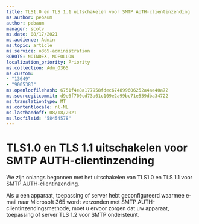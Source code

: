 ```yaml
---
title: TLS1.0 en TLS 1.1 uitschakelen voor SMTP AUTH-clientinzending
ms.author: pebaum
author: pebaum
manager: scotv
ms.date: 08/17/2021
ms.audience: Admin
ms.topic: article
ms.service: o365-administration
ROBOTS: NOINDEX, NOFOLLOW
localization_priority: Priority
ms.collection: Adm_O365
ms.custom:
- "13649"
- "9005383"
ms.openlocfilehash: 6751f4e8a177958fdec674899606252a4ae40a72
ms.sourcegitcommit: d9e6f700cd73a61c109e2a99bc71e559dba34722
ms.translationtype: MT
ms.contentlocale: nl-NL
ms.lasthandoff: 08/18/2021
ms.locfileid: "58454578"
---
```

# <a name="disabling-tls10-and-tls-11-for-smtp-auth-client-submission"></a>TLS1.0 en TLS 1.1 uitschakelen voor SMTP AUTH-clientinzending

We zijn onlangs begonnen met het uitschakelen van TLS1.0 en TLS 1.1 voor SMTP AUTH-clientinzending. 

Als u een apparaat, toepassing of server hebt geconfigureerd waarmee e-mail naar Microsoft 365 wordt verzonden met SMTP AUTH-clientinzendingsmethode, moet u ervoor zorgen dat uw apparaat, toepassing of server TLS 1.2 voor SMTP ondersteunt. 
